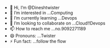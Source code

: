 - 👋 Hi, I’m @Dineshtwister
- 👀 I’m interested in ...Computing
- 🌱 I’m currently learning ...Devops
- 💞️ I’m looking to collaborate on ...Cloud!!Devops
- 📫 How to reach me ...no.9092271189
- 😄 Pronouns: ...Twister
- ⚡ Fun fact: ...follow the flow

<!---
Dineshtwister/Dineshtwister is a ✨ special ✨ repository because its `README.md` (this file) appears on your GitHub profile.
You can click the Preview link to take a look at your changes.
--->
